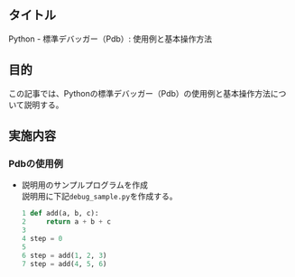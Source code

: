 ## タイトル
Python - 標準デバッガー（Pdb）: 使用例と基本操作方法

## 目的
この記事では、Pythonの標準デバッガー（Pdb）の使用例と基本操作方法について説明する。

## 実施内容
### Pdbの使用例
- 説明用のサンプルプログラムを作成<br>
説明用に下記`debug_sample.py`を作成する。<br>
  ```python
  1 def add(a, b, c):
  2     return a + b + c
  3 
  4 step = 0
  5
  6 step = add(1, 2, 3)
  7 step = add(4, 5, 6)
  ```
